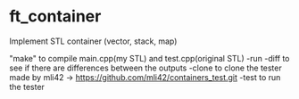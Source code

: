 # ft_container
Implement STL container (vector, stack, map)


"make" to compile main.cpp(my STL) and test.cpp(original STL)
-run 
-diff to see if there are differences between the outputs
-clone to clone the tester made by mli42 -> https://github.com/mli42/containers_test.git 
-test to run the tester
